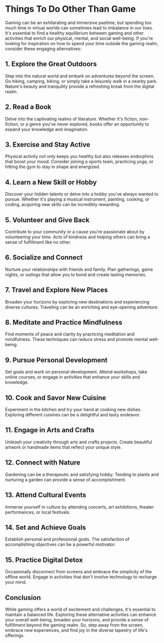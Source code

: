 # Things To Do Other Than Game

Gaming can be an exhilarating and immersive pastime, but spending too much time in virtual worlds can sometimes lead to imbalance in our lives. It's essential to find a healthy equilibrium between gaming and other activities that enrich our physical, mental, and social well-being. If you're looking for inspiration on how to spend your time outside the gaming realm, consider these engaging alternatives:

## 1. **Explore the Great Outdoors**

Step into the natural world and embark on adventures beyond the screen. Go hiking, camping, biking, or simply take a leisurely walk in a nearby park. Nature's beauty and tranquility provide a refreshing break from the digital realm.

## 2. **Read a Book**

Delve into the captivating realms of literature. Whether it's fiction, non-fiction, or a genre you've never explored, books offer an opportunity to expand your knowledge and imagination.

## 3. **Exercise and Stay Active**

Physical activity not only keeps you healthy but also releases endorphins that boost your mood. Consider joining a sports team, practicing yoga, or hitting the gym to stay in shape and energized.

## 4. **Learn a New Skill or Hobby**

Discover your hidden talents or delve into a hobby you've always wanted to pursue. Whether it's playing a musical instrument, painting, cooking, or coding, acquiring new skills can be incredibly rewarding.

## 5. **Volunteer and Give Back**

Contribute to your community or a cause you're passionate about by volunteering your time. Acts of kindness and helping others can bring a sense of fulfillment like no other.

## 6. **Socialize and Connect**

Nurture your relationships with friends and family. Plan gatherings, game nights, or outings that allow you to bond and create lasting memories.

## 7. **Travel and Explore New Places**

Broaden your horizons by exploring new destinations and experiencing diverse cultures. Traveling can be an enriching and eye-opening adventure.

## 8. **Meditate and Practice Mindfulness**

Find moments of peace and clarity by practicing meditation and mindfulness. These techniques can reduce stress and promote mental well-being.

## 9. **Pursue Personal Development**

Set goals and work on personal development. Attend workshops, take online courses, or engage in activities that enhance your skills and knowledge.

## 10. **Cook and Savor New Cuisine**

Experiment in the kitchen and try your hand at cooking new dishes. Exploring different cuisines can be a delightful and tasty endeavor.

## 11. **Engage in Arts and Crafts**

Unleash your creativity through arts and crafts projects. Create beautiful artwork or handmade items that reflect your unique style.

## 12. **Connect with Nature**

Gardening can be a therapeutic and satisfying hobby. Tending to plants and nurturing a garden can provide a sense of accomplishment.

## 13. **Attend Cultural Events**

Immerse yourself in culture by attending concerts, art exhibitions, theater performances, or local festivals.

## 14. **Set and Achieve Goals**

Establish personal and professional goals. The satisfaction of accomplishing objectives can be a powerful motivator.

## 15. **Practice Digital Detox**

Occasionally disconnect from screens and embrace the simplicity of the offline world. Engage in activities that don't involve technology to recharge your mind.

## Conclusion

While gaming offers a world of excitement and challenges, it's essential to maintain a balanced life. Exploring these alternative activities can enhance your overall well-being, broaden your horizons, and provide a sense of fulfillment beyond the gaming realm. So, step away from the screen, embrace new experiences, and find joy in the diverse tapestry of life's offerings.
